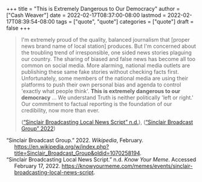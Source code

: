 +++
title = "This is Extremely Dangerous to Our Democracy"
author = ["Cash Weaver"]
date = 2022-02-17T08:37:00-08:00
lastmod = 2022-02-17T08:39:54-08:00
tags = ["quote", "quote"]
categories = ["quote"]
draft = false
+++

> I'm extremely proud of the quality, balanced journalism that [proper news brand name of local station] produces. But I'm concerned about the troubling trend of irresponsible, one sided news stories plaguing our country. The sharing of biased and false news has become all too common on social media. More alarming, national media outlets are publishing these same fake stories without checking facts first. Unfortunately, some members of the national media are using their platforms to push their own personal bias and agenda to control 'exactly what people think'. **This is extremely dangerous to our democracy** ...  We understand Truth is neither politically 'left or right.' Our commitment to factual reporting is the foundation of our credibility, now more than ever.
>
> (<a href="#citeproc_bib_item_2">“Sinclair Broadcasting Local News Script” n.d.</a>), (<a href="#citeproc_bib_item_1">“Sinclair Broadcast Group” 2022</a>)

<style>.csl-entry{text-indent: -1.5em; margin-left: 1.5em;}</style><div class="csl-bib-body">
  <div class="csl-entry"><a id="citeproc_bib_item_1"></a>“Sinclair Broadcast Group.” 2022. <i>Wikipedia</i>, February. <a href="https://en.wikipedia.org/w/index.php?title=Sinclair_Broadcast_Group&oldid=1070258194">https://en.wikipedia.org/w/index.php?title=Sinclair_Broadcast_Group&#38;oldid=1070258194</a>.</div>
  <div class="csl-entry"><a id="citeproc_bib_item_2"></a>“Sinclair Broadcasting Local News Script.” n.d. <i>Know Your Meme</i>. Accessed February 17, 2022. <a href="https://knowyourmeme.com/memes/events/sinclair-broadcasting-local-news-script">https://knowyourmeme.com/memes/events/sinclair-broadcasting-local-news-script</a>.</div>
</div>
